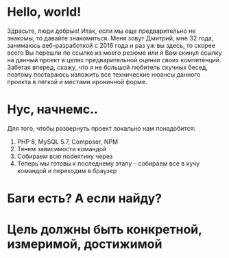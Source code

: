 # Hello, world!
Здрасьте, люди добрые! Итак, если мы еще предварительно не знакомы, то давайте знакомиться. 
Меня зовут Дмитрий, мне 32 года, занимаюсь веб-разработкой с 2016 года и раз уж вы здесь, то скорее всего 
Вы перешли по ссылке из моего резюме или я Вам скинул ссылку на данный проект в целях предварительной оценки 
своих компетенций. Забегая вперед, скажу, что я не большой любитель скучных бесед, поэтому постараюсь 
изложить все технические нюансы данного проекта в легкой и местами ироничной форме.

# Нус, начнемс..
Для того, чтобы развернуть проект локально нам понадобится:
1.	PHP 8, MySQL 5.7, Composer, NPM
2.	Тянем зависимости командой <composer install>
3.	Собираем всю nodeятину через <npm install>
4.	Теперь мы готовы к последнему этапу – собираем все в кучу командой <npm run build> и переходим в браузер

# Баги есть? А если найду?

# Цель должны быть конкретной, измеримой, достижимой
